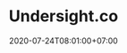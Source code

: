 ---
title     : Undersight.co
thumbnail : undersight-co
address   : https://undersight.co
sitemap   : false
date      : 2020-07-24T08:01:00+07:00
---